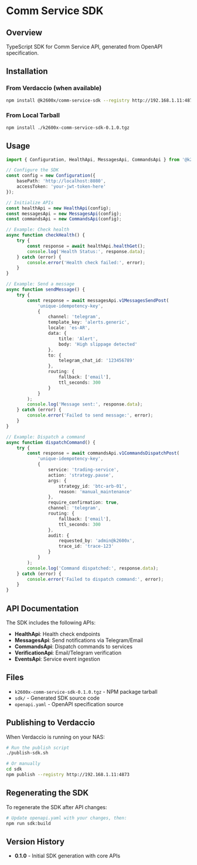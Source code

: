 # Comm Service SDK

## Overview
TypeScript SDK for Comm Service API, generated from OpenAPI specification.

## Installation

### From Verdaccio (when available)
```bash
npm install @k2600x/comm-service-sdk --registry http://192.168.1.11:4873
```

### From Local Tarball
```bash
npm install ./k2600x-comm-service-sdk-0.1.0.tgz
```

## Usage

```typescript
import { Configuration, HealthApi, MessagesApi, CommandsApi } from '@k2600x/comm-service-sdk';

// Configure the SDK
const config = new Configuration({
    basePath: 'http://localhost:8080',
    accessToken: 'your-jwt-token-here'
});

// Initialize APIs
const healthApi = new HealthApi(config);
const messagesApi = new MessagesApi(config);
const commandsApi = new CommandsApi(config);

// Example: Check health
async function checkHealth() {
    try {
        const response = await healthApi.healthGet();
        console.log('Health Status:', response.data);
    } catch (error) {
        console.error('Health check failed:', error);
    }
}

// Example: Send a message
async function sendMessage() {
    try {
        const response = await messagesApi.v1MessagesSendPost(
            'unique-idempotency-key',
            {
                channel: 'telegram',
                template_key: 'alerts.generic',
                locale: 'es-AR',
                data: {
                    title: 'Alert',
                    body: 'High slippage detected'
                },
                to: {
                    telegram_chat_id: '123456789'
                },
                routing: {
                    fallback: ['email'],
                    ttl_seconds: 300
                }
            }
        );
        console.log('Message sent:', response.data);
    } catch (error) {
        console.error('Failed to send message:', error);
    }
}

// Example: Dispatch a command
async function dispatchCommand() {
    try {
        const response = await commandsApi.v1CommandsDispatchPost(
            'unique-idempotency-key',
            {
                service: 'trading-service',
                action: 'strategy.pause',
                args: {
                    strategy_id: 'btc-arb-01',
                    reason: 'manual_maintenance'
                },
                require_confirmation: true,
                channel: 'telegram',
                routing: {
                    fallback: ['email'],
                    ttl_seconds: 300
                },
                audit: {
                    requested_by: 'admin@k2600x',
                    trace_id: 'trace-123'
                }
            }
        );
        console.log('Command dispatched:', response.data);
    } catch (error) {
        console.error('Failed to dispatch command:', error);
    }
}
```

## API Documentation

The SDK includes the following APIs:

- **HealthApi**: Health check endpoints
- **MessagesApi**: Send notifications via Telegram/Email
- **CommandsApi**: Dispatch commands to services
- **VerificationApi**: Email/Telegram verification
- **EventsApi**: Service event ingestion

## Files

- `k2600x-comm-service-sdk-0.1.0.tgz` - NPM package tarball
- `sdk/` - Generated SDK source code
- `openapi.yaml` - OpenAPI specification source

## Publishing to Verdaccio

When Verdaccio is running on your NAS:

```bash
# Run the publish script
./publish-sdk.sh

# Or manually
cd sdk
npm publish --registry http://192.168.1.11:4873
```

## Regenerating the SDK

To regenerate the SDK after API changes:

```bash
# Update openapi.yaml with your changes, then:
npm run sdk:build
```

## Version History

- **0.1.0** - Initial SDK generation with core APIs